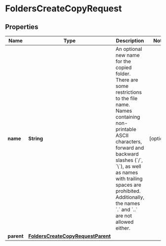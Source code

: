 

# FoldersCreateCopyRequest


## Properties

| Name | Type | Description | Notes |
|------------ | ------------- | ------------- | -------------|
|**name** | **String** | An optional new name for the copied folder.  There are some restrictions to the file name. Names containing non-printable ASCII characters, forward and backward slashes (&#x60;/&#x60;, &#x60;\\&#x60;), as well as names with trailing spaces are prohibited.  Additionally, the names &#x60;.&#x60; and &#x60;..&#x60; are not allowed either. |  [optional] |
|**parent** | [**FoldersCreateCopyRequestParent**](FoldersCreateCopyRequestParent.md) |  |  |



